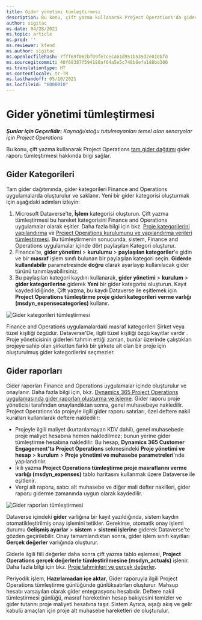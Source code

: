 ```yaml
---
title: Gider yönetimi tümleştirmesi
description: Bu konu, çift yazma kullanarak Project Operations'da gider raporu tümleştirmesi hakkında bilgi sağlar.
author: sigitac
ms.date: 04/28/2021
ms.topic: article
ms.prod: ''
ms.reviewer: kfend
ms.author: sigitac
ms.openlocfilehash: 7fff69f062bf09fe7ceca61d951b535d2e010bfd
ms.sourcegitcommit: 40f68387f594180af64a5e5c748b6efa188bd300
ms.translationtype: HT
ms.contentlocale: tr-TR
ms.lasthandoff: 05/10/2021
ms.locfileid: "6000010"
---
```

# <a name="expense-management-integration"></a>Gider yönetimi tümleştirmesi

_**Şunlar için Geçerlidir:** Kaynağı/stoğu tutulmayanları temel alan senaryolar için Project Operations_

Bu konu, çift yazma kullanarak Project Operations [tam gider dağıtımı](../expense/expense-overview.md) gider raporu tümleştirmesi hakkında bilgi sağlar.

## <a name="expense-categories"></a>Gider Kategorileri

Tam gider dağıtımında, gider kategorileri Finance and Operations uygulamalarda oluşturulur ve saklanır. Yeni bir gider kategorisi oluşturmak için aşağıdaki adımları izleyin:

1. Microsoft Dataverse'te, **İşlem** kategorisi oluşturun. Çift yazma tümleştirmesi bu hareket kategorisini Finance and Operations uygulamalar olarak eşitler. Daha fazla bilgi için bkz. [Proje kategorilerini yapılandırma](/dynamics365/project-operations/project-accounting/configure-project-categories) ve [Project Operations kurulumunu ve yapılandırma verileri tümleştirmesi](resource-dual-write-setup-integration.md). Bu tümleştirmenin sonucunda, sistem, Finance and Operations uygulamalar içinde dört paylaşılan Kategori oluşturur.
2. Finance'te, **gider yönetimi** > **kurulumu** > **paylaşılan kategoriler**'e gidin ve bir **masraf** işlem sınıfı bulunan bir paylaşılan kategori seçin. **Giderde kullanılabilir** parametresinde **doğru** olarak ayarlayıp kullanılacak gider türünü tanımlayabilirsiniz.
3. Bu paylaşılan kategori kaydını kullanarak, **gider yönetimi** > **kurulum** > **gider kategorilerine** giderek **Yeni** bir gider kategorisi oluşturun. Kayıt kaydedildiğinde, Çift yazma, bu kaydı Dataverse ile eşitlemek için **Project Operations tümleştirme proje gideri kategorileri verme varlığı (msdyn\_expensecategories)** kullanır.

  ![Gider kategorileri tümleştirmesi](./media/DW6ExpenseCategories.png)

Finance and Operations uygulamalardaki masraf kategorileri Şirket veya tüzel kişiliği özgüdür. Dataverse'De, ilgili tüzel kişiliği özgü kayıtlar vardır . Proje yöneticisinin giderleri tahmin ettiği zaman, bunlar üzerinde çalıştıkları projeye sahip olan şirketten farklı bir şirkete ait olan bir proje için oluşturulmuş gider kategorilerini seçmezler. 

## <a name="expense-reports"></a>Gider raporları

Gider raporları Finance and Operations uygulamalar içinde oluşturulur ve onaylanır. Daha fazla bilgi için, bkz. [Dynamics 365 Project Operations uygulamasında gider raporları oluşturma ve işleme](/learn/modules/create-process-expense-reports/). Gider raporu proje yöneticisi tarafından onaylandıktan sonra, genel muhasebeye nakledilir. Project Operations'da projeyle ilgili gider raporu satırları, özel deftere nakil kuralları kullanılarak deftere nakledilir:

  - Projeyle ilgili maliyet (kurtarılamayan KDV dahil), genel muhasebede proje maliyet hesabına hemen nakledilmez; bunun yerine gider tümleştirme hesabına nakledilir. Bu hesap, **Dynamics 365 Customer Engagement'ta Project Operations** sekmesindeki **Proje yönetimi ve hesap** > **kurulum** > **Proje yönetimi ve muhasebe parametreleri**'nde yapılandırılır.
  - İkili yazma **Project Operations tümleştirme proje masraflarını verme varlığı (msdyn\_expenses)** tablo haritasını kullanmak üzere Dataverse ile eşitlenir.
  - Vergi alt raporu, satıcı alt muhasebe ve diğer mali defter nakilleri, gider raporu giderme zamanında uygun olarak kaydedilir.

  ![Gider raporları tümleştirmesi](./media/DW6ExpenseReports.png)

Dataverse içindeki **gider** varlığına bir kayıt yazıldığında, sistem kaydın otomatikleştirilmiş onay işlemini tetikler. Gerekirse, otomatik onay işlemi durumu **Gelişmiş ayarlar** > **sistem** > **sistemi işlerine** giderek Dataverse'te gözden geçirilebilir. Onay tamamlandıktan sonra, gider işlem sınıfı kayıtları **Gerçek değerler** varlığında oluşturur.

Giderle ilgili fiili değerler daha sonra çift yazma tablo eşlemesi, **Project Operations gerçek değerlerle tümleştirilmesine (msdyn\_actuals)** işlenir. Daha fazla bilgi için bkz. [Proje tahminleri ve gerçek değerler](resource-dual-write-estimates-actuals.md).

Periyodik işlem, **Hazırlamadan içe aktar**, Gider raporuyla ilgili Project Operations tümleştirme günlüğünde günlüksatırları oluşturur. Mahsup hesabı varsayılan olarak gider entegrasyonu hesabıdır. Deftere nakil tümleştirmesi günlüğü, masraf hareketinin hesap bakiyesini temizler ve gider tutarını proje maliyeti hesabına taşır. Sistem Ayrıca, aşağı akış ve gelir kabulü amaçları için proje alt muhasebe hareketleri de oluşturulur.
